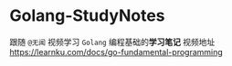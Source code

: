 # Golang-StudyNotes
跟随 `@无闻` 视频学习 `Golang` 编程基础的**学习笔记**
视频地址<https://learnku.com/docs/go-fundamental-programming>
